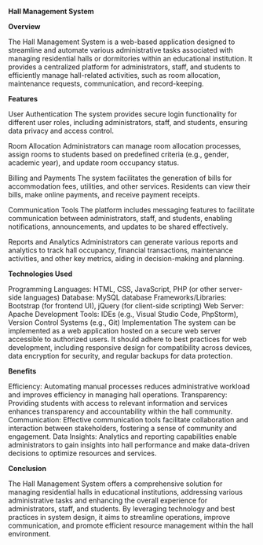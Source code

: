 **Hall Management System**

**Overview**

The Hall Management System is a web-based application designed to streamline and automate various administrative tasks associated with managing residential halls or dormitories within an educational institution. It provides a centralized platform for administrators, staff, and students to efficiently manage hall-related activities, such as room allocation, maintenance requests, communication, and record-keeping.

**Features**

User Authentication
The system provides secure login functionality for different user roles, including administrators, staff, and students, ensuring data privacy and access control.

Room Allocation
Administrators can manage room allocation processes, assign rooms to students based on predefined criteria (e.g., gender, academic year), and update room occupancy status.

Billing and Payments
The system facilitates the generation of bills for accommodation fees, utilities, and other services. Residents can view their bills, make online payments, and receive payment receipts.

Communication Tools
The platform includes messaging features to facilitate communication between administrators, staff, and students, enabling notifications, announcements, and updates to be shared effectively.

Reports and Analytics
Administrators can generate various reports and analytics to track hall occupancy, financial transactions, maintenance activities, and other key metrics, aiding in decision-making and planning.

**Technologies Used**

Programming Languages: HTML, CSS, JavaScript, PHP (or other server-side languages)
Database: MySQL database
Frameworks/Libraries: Bootstrap (for frontend UI), jQuery (for client-side scripting)
Web Server: Apache
Development Tools: IDEs (e.g., Visual Studio Code, PhpStorm), Version Control Systems (e.g., Git)
Implementation
The system can be implemented as a web application hosted on a secure web server accessible to authorized users. It should adhere to best practices for web development, including responsive design for compatibility across devices, data encryption for security, and regular backups for data protection.

**Benefits**

Efficiency: Automating manual processes reduces administrative workload and improves efficiency in managing hall operations.
Transparency: Providing students with access to relevant information and services enhances transparency and accountability within the hall community.
Communication: Effective communication tools facilitate collaboration and interaction between stakeholders, fostering a sense of community and engagement.
Data Insights: Analytics and reporting capabilities enable administrators to gain insights into hall performance and make data-driven decisions to optimize resources and services.

**Conclusion**

The Hall Management System offers a comprehensive solution for managing residential halls in educational institutions, addressing various administrative tasks and enhancing the overall experience for administrators, staff, and students. By leveraging technology and best practices in system design, it aims to streamline operations, improve communication, and promote efficient resource management within the hall environment.
